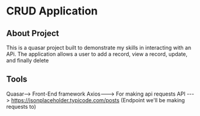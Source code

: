 # CRUD Application

## About Project

This is a quasar project built to demonstrate my skills in interacting with an APi.
The application allows a user to add a record, view a record, update, and finally delete

## Tools

Quasar--> Front-End framework
Axios---> For making api requests
API ---> https://jsonplaceholder.typicode.com/posts (Endpoint we'll be making requests to)
